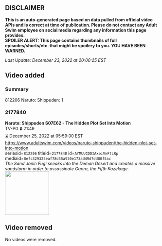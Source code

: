 ## DISCLAIMER
**This is an auto-generated page based on data pulled from official video APIs and is correct at time of publication. Please do not contact any Adult Swim employee on social media regarding any information this page provides.**  
**SPOILER ALERT: This page contains thumbnails of full episodes/shorts/etc. that might be spoilery to you. YOU HAVE BEEN WARNED.**  

_Last Update: December 23, 2022 at 20:00:25 EST_
## Video added
### Summary
812206 Naruto: Shippuden: 1  
### 2177840
**Naruto: Shippuden S07E62 - The Hidden Plot Set Into Motion**  
TV-PG 🔒 21:49  
⌛ December 25, 2022 at 05:59:00 EST  
https://www.adultswim.com/videos/naruto-shippuden/the-hidden-plot-set-into-motion  
seriesid=`812206` titleid=`2177840` id=`AYMUUCDDIAxeiVkFtLRp` mediaid=`8efc329325eaf78d55a950e173ad49d7dd00f5ac`  
_The Sand Jonin Fugi sneaks into the Demon Desert and creates a massive sandstorm in order to assassinate Gaara, the Fifth Kazekage._  
<a href="https://media.cdn.adultswim.com/uploads/20220906/thumbnails/2_22961538474-NarutoShippuden_410_TheHiddenPlotSetIntoMotion.png"><img src="https://media.cdn.adultswim.com/uploads/20220906/thumbnails/2_22961538474-NarutoShippuden_410_TheHiddenPlotSetIntoMotion.png" height="144px" /></a>
## Video removed
No videos were removed.  
